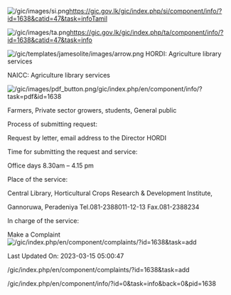 <!-- Source: https://gic.gov.lk/gic/index.php/en/component/info/?id=1638&catid=47&task=info -->

![/gic/images/si.png](/gic/images/si.png)https://gic.gov.lk/gic/index.php/si/component/info/?id=1638&catid=47&task=infoTamil

![/gic/images/ta.png](/gic/images/ta.png)https://gic.gov.lk/gic/index.php/ta/component/info/?id=1638&catid=47&task=info

![/gic/templates/jamesolite/images/arrow.png](/gic/templates/jamesolite/images/arrow.png) HORDI: Agriculture library services

NAICC: Agriculture library services

![/gic/images/pdf_button.png](/gic/images/pdf_button.png)/gic/index.php/en/component/info/?task=pdf&id=1638

Farmers, Private sector growers, students, General public

Process of submitting request:

Request by letter, email address to the Director HORDI

Time for submitting the request and service:

Office days 8.30am – 4.15 pm

Place of the service:

Central Library, Horticultural Crops Research & Development Institute,

Gannoruwa, Peradeniya Tel.081-2388011-12-13 Fax.081-2388234

In charge of the service:

Make a Complaint ![/gic/index.php/en/component/complaints/?id=1638&task=add](/gic/index.php/en/component/complaints/?id=1638&task=add)

Last Updated On: 2023-03-15 05:00:47

/gic/index.php/en/component/complaints/?id=1638&task=add

/gic/index.php/en/component/info/?id=0&task=info&back=0&pid=1638